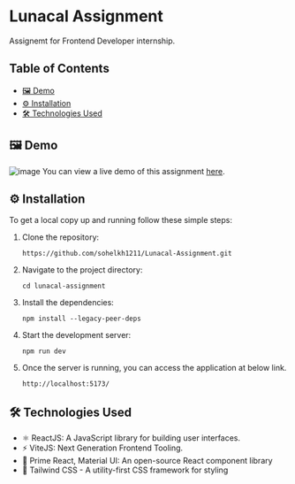 # Lunacal Assignment

Assignemt for Frontend Developer internship.

## Table of Contents
- [🖼️ Demo](https://github.com/sohelkh1211/Lunacal-Assignment/blob/main/README.md#%EF%B8%8F-demo)
- [⚙️ Installation](#%EF%B8%8F-installation)
- [🛠️ Technologies Used]()

## 🖼️ Demo
![image](https://github.com/user-attachments/assets/5aa736db-0c93-4cdc-9c24-ce503db858d5)
You can view a live demo of this assignment [here]().

## ⚙️ Installation
To get a local copy up and running follow these simple steps:

1. Clone the repository:
   
   ```
   https://github.com/sohelkh1211/Lunacal-Assignment.git
   ```
2. Navigate to the project directory:
   
   ```
   cd lunacal-assignment
   ```
3. Install the dependencies:
   
   ```
   npm install --legacy-peer-deps
   ```
4. Start the development server:
   
   ```
   npm run dev
   ```
5. Once the server is running, you can access the application at below link.
   ```
   http://localhost:5173/
   ```

## 🛠️ Technologies Used
- ⚛️ ReactJS: A JavaScript library for building user interfaces.
- ⚡ ViteJS: Next Generation Frontend Tooling.
- 🎨 Prime React, Material UI: An open-source React component library
- 🎨 Tailwind CSS - A utility-first CSS framework for styling
